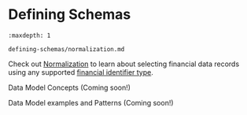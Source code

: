 # Defining Schemas

```{toctree}
:maxdepth: 1

defining-schemas/normalization.md
```

Check out [Normalization](./defining-schemas/normalization.md) to learn about selecting financial data records using any supported [financial identifier type](../reference/financial-identifiers.md).

Data Model Concepts (Coming soon!)

Data Model examples and Patterns (Coming soon!)